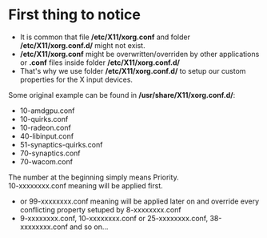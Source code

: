 # First thing to notice
* It is common that file **/etc/X11/xorg.conf** and folder **/etc/X11/xorg.conf.d/** might not exist.
* **/etc/X11/xorg.conf** might be overwritten/overriden by other applications or **.conf** files inside folder **/etc/X11/xorg.conf.d/**
* That's why we use folder **/etc/X11/xorg.conf.d/** to setup our custom properties for the X input devices.

Some original example can be found in **/usr/share/X11/xorg.conf.d/**:
* 10-amdgpu.conf
* 10-quirks.conf
* 10-radeon.conf
* 40-libinput.conf
* 51-synaptics-quirks.conf
* 70-synaptics.conf
* 70-wacom.conf

The number at the beginning simply means Priority.  
10-xxxxxxxx.conf meaning will be applied first.  
* or 99-xxxxxxxx.conf meaning will be applied later on and override every conflicting property setuped by 8-xxxxxxxx.conf 
* 9-xxxxxxxx.conf, 10-xxxxxxxx.conf or 25-xxxxxxxx.conf, 38-xxxxxxxx.conf and so on...

